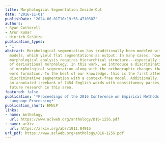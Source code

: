 ```yaml
---
title: Morphological Segmentation Inside-Out
date: '2016-11-01'
publishDate: '2024-06-01T10:19:56.471038Z'
authors:
- Ryan Cotterell
- Arun Kumar
- Hinrich Schütze
publication_types:
- '1'
abstract: Morphological segmentation has traditionally been modeled with non-hierarchical
  models, which yield flat segmentations as output. In many cases, however, proper
  morphological analysis requires hierarchical structure---especially in the case
  of derivational morphology. In this work, we introduce a discriminative joint model
  of morphological segmentation along with the orthographic changes that occur during
  word formation. To the best of our knowledge, this is the first attempt to approach
  discriminative segmentation with a context-free model. Additionally, we release
  an annotated treebank of 7454 English words with constituency parses, encouraging
  future research in this area.
featured: false
publication: '*Proceedings of the 2016 Conference on Empirical Methods in Natural
  Language Processing*'
publication_short: EMNLP
links:
- name: Anthology
  url: https://www.aclweb.org/anthology/D16-1256.pdf
- name: arXiv
  url: https://arxiv.org/abs/1911.04916
url_pdf: https://www.aclweb.org/anthology/D16-1256.pdf
---
```


